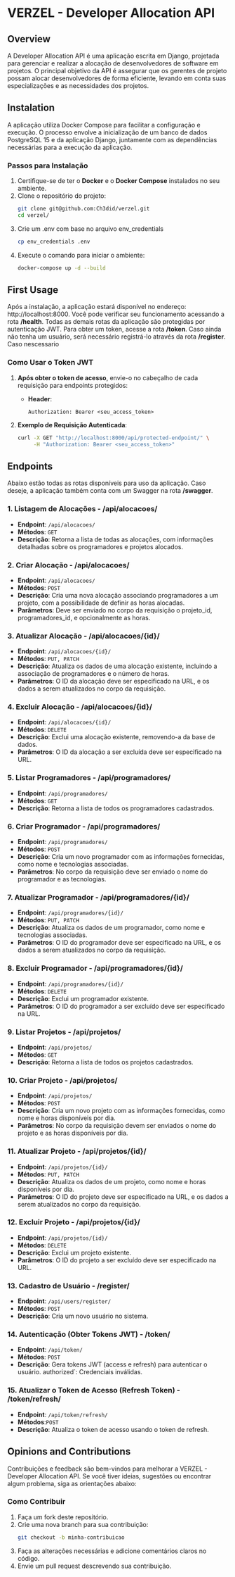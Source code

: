 # VERZEL - **Developer Allocation API**  

## Overview
A Developer Allocation API é uma aplicação escrita em Django, projetada para gerenciar e realizar a alocação de desenvolvedores de software em projetos. 
O principal objetivo da API é assegurar que os gerentes de projeto possam alocar desenvolvedores de forma eficiente, levando em conta suas especializações e as necessidades dos projetos.

## Instalation
A aplicação utiliza Docker Compose para facilitar a configuração e execução. O processo envolve a inicialização de um banco de dados PostgreSQL 15 e da aplicação Django, juntamente com as dependências necessárias para a execução da aplicação.

### Passos para Instalação
1. Certifique-se de ter o **Docker** e o **Docker Compose** instalados no seu ambiente.
2. Clone o repositório do projeto:
   ```bash
   git clone git@github.com:Ch3did/verzel.git
   cd verzel/
3. Crie um .env com base no arquivo env_credentials
   ```bash
   cp env_credentials .env

4. Execute o comando para iniciar o ambiente:
   ```bash
   docker-compose up -d --build


## First Usage 

Após a instalação, a aplicação estará disponível no endereço: http://localhost:8000. Você pode verificar seu funcionamento acessando a rota **/health**. Todas as demais rotas da aplicação são protegidas por autenticação JWT. Para obter um token, acesse a rota **/token**. Caso ainda não tenha um usuário, será necessário registrá-lo através da rota **/register**. Caso nescessario

### **Como Usar o Token JWT**

1. **Após obter o token de acesso**, envie-o no cabeçalho de cada requisição para endpoints protegidos:
   - **Header**:
     ```
     Authorization: Bearer <seu_access_token>
     ```

2. **Exemplo de Requisição Autenticada**:
   ```bash
   curl -X GET "http://localhost:8000/api/protected-endpoint/" \
        -H "Authorization: Bearer <seu_access_token>"
   ```

## Endpoints
Abaixo estão todas as rotas disponíveis para uso da aplicação. Caso deseje, a aplicação também conta com um Swagger na rota **/swagger**.

### 1. Listagem de Alocações - /api/alocacoes/

- **Endpoint**: `/api/alocacoes/`
- **Métodos**: `GET`
- **Descrição**: Retorna a lista de todas as alocações, com informações detalhadas sobre os programadores e projetos alocados.

### 2. Criar Alocação - /api/alocacoes/

- **Endpoint**: `/api/alocacoes/`
- **Métodos**: `POST`
- **Descrição**: Cria uma nova alocação associando programadores a um projeto, com a possibilidade de definir as horas alocadas.
- **Parâmetros**: Deve ser enviado no corpo da requisição o projeto_id, programadores_id, e opcionalmente as horas.

### 3. Atualizar Alocação - /api/alocacoes/{id}/

- **Endpoint**: `/api/alocacoes/{id}/`
- **Métodos**: `PUT, PATCH`
- **Descrição**: Atualiza os dados de uma alocação existente, incluindo a associação de programadores e o número de horas.
- **Parâmetros**: O ID da alocação deve ser especificado na URL, e os dados a serem atualizados no corpo da requisição.


### 4. Excluir Alocação - /api/alocacoes/{id}/

- **Endpoint**: `/api/alocacoes/{id}/`
- **Métodos**: `DELETE`
- **Descrição**: Exclui uma alocação existente, removendo-a da base de dados.
- **Parâmetros**: O ID da alocação a ser excluída deve ser especificado na URL.

### 5. Listar Programadores - /api/programadores/

- **Endpoint**: `/api/programadores/`
- **Métodos**: `GET`
- **Descrição**: Retorna a lista de todos os programadores cadastrados.

### 6. Criar Programador - /api/programadores/

- **Endpoint**: `/api/programadores/`
- **Métodos**: `POST`
- **Descrição**: Cria um novo programador com as informações fornecidas, como nome e tecnologias associadas.
- **Parâmetros**: No corpo da requisição deve ser enviado o nome do programador e as tecnologias.

### 7. Atualizar Programador - /api/programadores/{id}/

- **Endpoint**: `/api/programadores/{id}/`
- **Métodos**: `PUT, PATCH`
- **Descrição**: Atualiza os dados de um programador, como nome e tecnologias associadas.
- **Parâmetros**: O ID do programador deve ser especificado na URL, e os dados a serem atualizados no corpo da requisição.

### 8. Excluir Programador - /api/programadores/{id}/

- **Endpoint**: `/api/programadores/{id}/`
- **Métodos**: `DELETE`
- **Descrição**: Exclui um programador existente.
- **Parâmetros**: O ID do programador a ser excluído deve ser especificado na URL.

### 9. Listar Projetos - /api/projetos/

- **Endpoint**: `/api/projetos/`
- **Métodos**: `GET`
- **Descrição**: Retorna a lista de todos os projetos cadastrados.

### 10. Criar Projeto - /api/projetos/

- **Endpoint**: `/api/projetos/`
- **Métodos**: `POST`
- **Descrição**: Cria um novo projeto com as informações fornecidas, como nome e horas disponíveis por dia.
- **Parâmetros**: No corpo da requisição devem ser enviados o nome do projeto e as horas disponíveis por dia.

### 11. Atualizar Projeto - /api/projetos/{id}/

- **Endpoint**: `/api/projetos/{id}/`
- **Métodos**: `PUT, PATCH`
- **Descrição**: Atualiza os dados de um projeto, como nome e horas disponíveis por dia.
- **Parâmetros**: O ID do projeto deve ser especificado na URL, e os dados a serem atualizados no corpo da requisição.

### 12. Excluir Projeto - /api/projetos/{id}/

- **Endpoint**: `/api/projetos/{id}/`
- **Métodos**: `DELETE`
- **Descrição**: Exclui um projeto existente.
- **Parâmetros**: O ID do projeto a ser excluído deve ser especificado na URL.

### 13. Cadastro de Usuário - /register/

- **Endpoint**: `/api/users/register/`
- **Métodos**: `POST`
- **Descrição**: Cria um novo usuário no sistema.

### 14. Autenticação (Obter Tokens JWT) - /token/

- **Endpoint**: `/api/token/`
- **Métodos**: `POST`
- **Descrição**: Gera tokens JWT (access e refresh) para autenticar o usuário.
authorized`: Credenciais inválidas.

### 15. Atualizar o Token de Acesso (Refresh Token) - /token/refresh/

- **Endpoint**: `/api/token/refresh/`
- **Métodos**:`POST`
- **Descrição**: Atualiza o token de acesso usando o token de refresh.


## Opinions and Contributions

Contribuições e feedback são bem-vindos para melhorar a VERZEL - Developer Allocation API. Se você tiver ideias, sugestões ou encontrar algum problema, siga as orientações abaixo:

### Como Contribuir
1. Faça um fork deste repositório.
2. Crie uma nova branch para sua contribuição:
   ```bash
   git checkout -b minha-contribuicao
   ```
3. Faça as alterações necessárias e adicione comentários claros no código.
4. Envie um pull request descrevendo sua contribuição.
